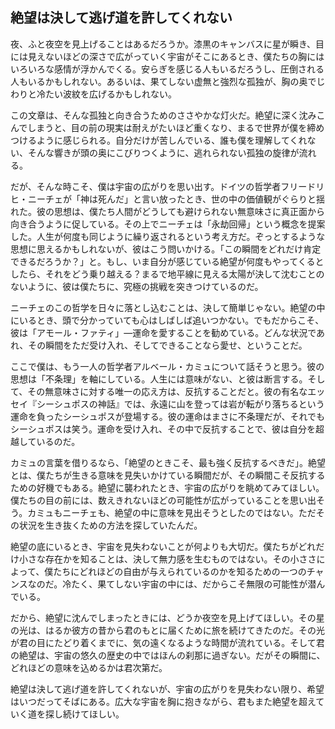 ## 絶望は決して逃げ道を許してくれない

夜、ふと夜空を見上げることはあるだろうか。漆黒のキャンバスに星が瞬き、目には見えないほどの深さで広がっていく宇宙がそこにあるとき、僕たちの胸にはいろいろな感情が浮かんでくる。安らぎを感じる人もいるだろうし、圧倒される人もいるかもしれない。あるいは、果てしない虚無と強烈な孤独が、胸の奥でじわりと冷たい波紋を広げるかもしれない。

この文章は、そんな孤独と向き合うためのささやかな灯火だ。絶望に深く沈みこんでしまうと、目の前の現実は耐えがたいほど重くなり、まるで世界が僕を締めつけるように感じられる。自分だけが苦しんでいる、誰も僕を理解してくれない、そんな響きが頭の奥にこびりつくように、逃れられない孤独の旋律が流れる。

だが、そんな時こそ、僕は宇宙の広がりを思い出す。ドイツの哲学者フリードリヒ・ニーチェが「神は死んだ」と言い放ったとき、世の中の価値観がぐらりと揺れた。彼の思想は、僕たち人間がどうしても避けられない無意味さに真正面から向き合うように促している。その上でニーチェは「永劫回帰」という概念を提案した。人生が何度も同じように繰り返されるという考え方だ。ぞっとするような思想に思えるかもしれないが、彼はこう問いかける。「この瞬間をどれだけ肯定できるだろうか？」と。もし、いま自分が感じている絶望が何度もやってくるとしたら、それをどう乗り越える？まるで地平線に見える太陽が決して沈むことのないように、彼は僕たちに、究極の挑戦を突きつけているのだ。

ニーチェのこの哲学を日々に落とし込むことは、決して簡単じゃない。絶望の中にいるとき、頭で分かっていても心はしばしば追いつかない。でもだからこそ、彼は「アモール・ファティ」—運命を愛することを勧めている。どんな状況であれ、その瞬間をただ受け入れ、そしてできることなら愛せ、ということだ。

ここで僕は、もう一人の哲学者アルベール・カミュについて話そうと思う。彼の思想は「不条理」を軸にしている。人生には意味がない、と彼は断言する。そして、その無意味さに対する唯一の応え方は、反抗することだと。彼の有名なエッセイ『シーシュポスの神話』では、永遠に山を登っては岩が転がり落ちるという運命を負ったシーシュポスが登場する。彼の運命はまさに不条理だが、それでもシーシュポスは笑う。運命を受け入れ、その中で反抗することで、彼は自分を超越しているのだ。

カミュの言葉を借りるなら、「絶望のときこそ、最も強く反抗するべきだ」。絶望とは、僕たちが生きる意味を見失いかけている瞬間だが、その瞬間こそ反抗するための好機でもある。絶望に襲われたとき、宇宙の広がりを眺めてみてほしい。僕たちの目の前には、数えきれないほどの可能性が広がっていることを思い出そう。カミュもニーチェも、絶望の中に意味を見出そうとしたのではない。ただその状況を生き抜くための方法を探していたんだ。

絶望の底にいるとき、宇宙を見失わないことが何よりも大切だ。僕たちがどれだけ小さな存在かを知ることは、決して無力感を生むものではない。その小ささによって、僕たちにどれほどの自由が与えられているのかを知るための一つのチャンスなのだ。冷たく、果てしない宇宙の中には、だからこそ無限の可能性が潜んでいる。

だから、絶望に沈んでしまったときには、どうか夜空を見上げてほしい。その星の光は、はるか彼方の昔から君のもとに届くために旅を続けてきたのだ。その光が君の目にたどり着くまでに、気の遠くなるような時間が流れている。そして君の絶望は、宇宙の悠久の歴史の中ではほんの刹那に過ぎない。だがその瞬間に、どれほどの意味を込めるかは君次第だ。

絶望は決して逃げ道を許してくれないが、宇宙の広がりを見失わない限り、希望はいつだってそばにある。広大な宇宙を胸に抱きながら、君もまた絶望を超えていく道を探し続けてほしい。